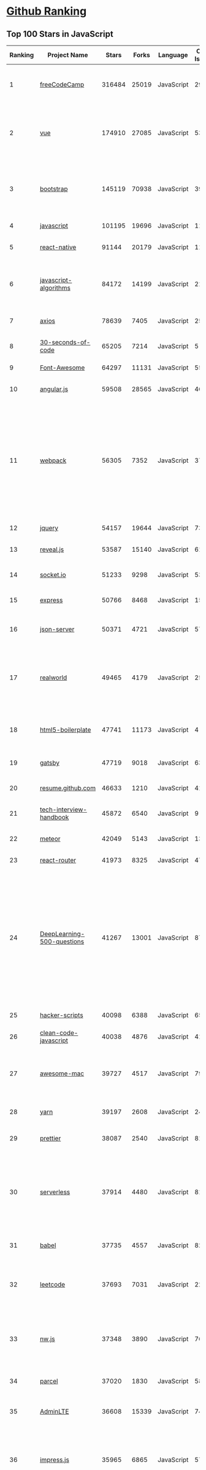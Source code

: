 [Github Ranking](../README.md)
==========

## Top 100 Stars in JavaScript

| Ranking | Project Name | Stars | Forks | Language | Open Issues | Description | Last Commit |
| ------- | ------------ | ----- | ----- | -------- | ----------- | ----------- | ----------- |
| 1 | [freeCodeCamp](https://github.com/freeCodeCamp/freeCodeCamp) | 316484 | 25019 | JavaScript | 295 | freeCodeCamp.org's open source codebase and curriculum. Learn to code at home. | 2020-11-08T00:02:53Z |
| 2 | [vue](https://github.com/vuejs/vue) | 174910 | 27085 | JavaScript | 532 | 🖖 Vue.js is a progressive, incrementally-adoptable JavaScript framework for building UI on the web. | 2020-11-03T02:16:13Z |
| 3 | [bootstrap](https://github.com/twbs/bootstrap) | 145119 | 70938 | JavaScript | 396 | The most popular HTML, CSS, and JavaScript framework for developing responsive, mobile first projects on the web. | 2020-11-08T01:16:18Z |
| 4 | [javascript](https://github.com/airbnb/javascript) | 101195 | 19696 | JavaScript | 117 | JavaScript Style Guide | 2020-11-07T07:19:41Z |
| 5 | [react-native](https://github.com/facebook/react-native) | 91144 | 20179 | JavaScript | 1116 | A framework for building native apps with React. | 2020-11-08T02:14:49Z |
| 6 | [javascript-algorithms](https://github.com/trekhleb/javascript-algorithms) | 84172 | 14199 | JavaScript | 213 | 📝 Algorithms and data structures implemented in JavaScript with explanations and links to further readings | 2020-11-02T17:48:33Z |
| 7 | [axios](https://github.com/axios/axios) | 78639 | 7405 | JavaScript | 259 | Promise based HTTP client for the browser and node.js | 2020-11-06T01:56:25Z |
| 8 | [30-seconds-of-code](https://github.com/30-seconds/30-seconds-of-code) | 65205 | 7214 | JavaScript | 5 | Short JavaScript code snippets for all your development needs | 2020-11-03T20:11:29Z |
| 9 | [Font-Awesome](https://github.com/FortAwesome/Font-Awesome) | 64297 | 11131 | JavaScript | 5572 | The iconic SVG, font, and CSS toolkit | 2020-11-01T13:59:05Z |
| 10 | [angular.js](https://github.com/angular/angular.js) | 59508 | 28565 | JavaScript | 465 | AngularJS - HTML enhanced for web apps! | 2020-10-25T09:44:11Z |
| 11 | [webpack](https://github.com/webpack/webpack) | 56305 | 7352 | JavaScript | 377 | A bundler for javascript and friends. Packs many modules into a few bundled assets. Code Splitting allows for loading parts of the application on demand. Through "loaders", modules can be CommonJs, AMD, ES6 modules, CSS, Images, JSON, Coffeescript, LESS, ... and your custom stuff. | 2020-11-07T15:10:22Z |
| 12 | [jquery](https://github.com/jquery/jquery) | 54157 | 19644 | JavaScript | 73 | jQuery JavaScript Library | 2020-10-27T08:39:14Z |
| 13 | [reveal.js](https://github.com/hakimel/reveal.js) | 53587 | 15140 | JavaScript | 617 | The HTML Presentation Framework | 2020-11-08T00:19:04Z |
| 14 | [socket.io](https://github.com/socketio/socket.io) | 51233 | 9298 | JavaScript | 535 | Realtime application framework (Node.JS server) | 2020-11-07T23:09:08Z |
| 15 | [express](https://github.com/expressjs/express) | 50766 | 8468 | JavaScript | 154 | Fast, unopinionated, minimalist web framework for node. | 2020-11-02T23:28:52Z |
| 16 | [json-server](https://github.com/typicode/json-server) | 50371 | 4721 | JavaScript | 575 | Get a full fake REST API with zero coding in less than 30 seconds (seriously) | 2020-11-02T16:14:00Z |
| 17 | [realworld](https://github.com/gothinkster/realworld) | 49465 | 4179 | JavaScript | 255 | "The mother of all demo apps" — Exemplary fullstack Medium.com clone powered by React, Angular, Node, Django, and many more 🏅 | 2020-11-02T15:53:36Z |
| 18 | [html5-boilerplate](https://github.com/h5bp/html5-boilerplate) | 47741 | 11173 | JavaScript | 4 | A professional front-end template for building fast, robust, and adaptable web apps or sites. | 2020-11-06T15:41:43Z |
| 19 | [gatsby](https://github.com/gatsbyjs/gatsby) | 47719 | 9018 | JavaScript | 630 | Build blazing fast, modern apps and websites with React | 2020-11-08T00:22:14Z |
| 20 | [resume.github.com](https://github.com/resume/resume.github.com) | 46633 | 1210 | JavaScript | 41 | Resumes generated using the GitHub informations | 2020-10-01T08:30:22Z |
| 21 | [tech-interview-handbook](https://github.com/yangshun/tech-interview-handbook) | 45872 | 6540 | JavaScript | 9 | 💯 Materials to help you rock your next coding interview | 2020-10-25T18:05:54Z |
| 22 | [meteor](https://github.com/meteor/meteor) | 42049 | 5143 | JavaScript | 131 | Meteor, the JavaScript App Platform | 2020-11-07T16:06:50Z |
| 23 | [react-router](https://github.com/ReactTraining/react-router) | 41973 | 8325 | JavaScript | 47 | Declarative routing for React | 2020-11-05T02:00:31Z |
| 24 | [DeepLearning-500-questions](https://github.com/scutan90/DeepLearning-500-questions) | 41267 | 13001 | JavaScript | 87 | 深度学习500问，以问答形式对常用的概率知识、线性代数、机器学习、深度学习、计算机视觉等热点问题进行阐述，以帮助自己及有需要的读者。 全书分为18个章节，50余万字。由于水平有限，书中不妥之处恳请广大读者批评指正。   未完待续............ 如有意合作，联系scutjy2015@163.com                     版权所有，违权必究       Tan 2018.06 | 2020-10-30T02:15:09Z |
| 25 | [hacker-scripts](https://github.com/NARKOZ/hacker-scripts) | 40098 | 6388 | JavaScript | 65 | Based on a true story | 2020-10-31T14:23:49Z |
| 26 | [clean-code-javascript](https://github.com/ryanmcdermott/clean-code-javascript) | 40038 | 4876 | JavaScript | 41 | :bathtub: Clean Code concepts adapted for JavaScript | 2020-10-18T11:42:07Z |
| 27 | [awesome-mac](https://github.com/jaywcjlove/awesome-mac) | 39727 | 4517 | JavaScript | 79 |  Now we have become very big, Different from the original idea. Collect premium software in various categories. | 2020-10-31T16:08:39Z |
| 28 | [yarn](https://github.com/yarnpkg/yarn) | 39197 | 2608 | JavaScript | 2461 | 📦🐈 Fast, reliable, and secure dependency management. | 2020-11-01T17:54:36Z |
| 29 | [prettier](https://github.com/prettier/prettier) | 38087 | 2540 | JavaScript | 815 | Prettier is an opinionated code formatter. | 2020-11-07T00:35:05Z |
| 30 | [serverless](https://github.com/serverless/serverless) | 37914 | 4480 | JavaScript | 814 | ⚡ Serverless Framework – Build web, mobile and IoT applications with serverless architectures using AWS Lambda, Azure Functions, Google CloudFunctions & more! –  | 2020-11-07T09:16:13Z |
| 31 | [babel](https://github.com/babel/babel) | 37735 | 4557 | JavaScript | 822 | 🐠 Babel is a compiler for writing next generation JavaScript. | 2020-11-07T22:20:39Z |
| 32 | [leetcode](https://github.com/azl397985856/leetcode) | 37693 | 7031 | JavaScript | 22 |  LeetCode Solutions: A Record of My Problem Solving Journey.( leetcode题解，记录自己的leetcode解题之路。) | 2020-11-07T16:47:50Z |
| 33 | [nw.js](https://github.com/nwjs/nw.js) | 37348 | 3890 | JavaScript | 762 | Call all Node.js modules directly from DOM/WebWorker and enable a new way of writing applications with all Web technologies. | 2020-11-03T11:30:19Z |
| 34 | [parcel](https://github.com/parcel-bundler/parcel) | 37020 | 1830 | JavaScript | 580 | 📦🚀 Blazing fast, zero configuration web application bundler | 2020-11-07T23:24:36Z |
| 35 | [AdminLTE](https://github.com/ColorlibHQ/AdminLTE) | 36608 | 15339 | JavaScript | 74 | AdminLTE - Free admin dashboard template based on Bootstrap 4 | 2020-11-05T15:49:43Z |
| 36 | [impress.js](https://github.com/impress/impress.js) | 35965 | 6865 | JavaScript | 57 | It's a presentation framework based on the power of CSS3 transforms and transitions in modern browsers and inspired by the idea behind prezi.com. | 2020-10-25T18:20:44Z |
| 37 | [Ghost](https://github.com/TryGhost/Ghost) | 35365 | 7714 | JavaScript | 83 | 👻 The #1 headless Node.js CMS for professional publishing | 2020-11-06T18:08:12Z |
| 38 | [33-js-concepts](https://github.com/leonardomso/33-js-concepts) | 33585 | 3959 | JavaScript | 5 | 📜 33 concepts every JavaScript developer should know. | 2020-10-25T17:10:48Z |
| 39 | [pm2](https://github.com/Unitech/pm2) | 33565 | 2242 | JavaScript | 315 | Node.js Production Process Manager with a built-in Load Balancer. | 2020-11-05T11:19:31Z |
| 40 | [pdf.js](https://github.com/mozilla/pdf.js) | 32842 | 7717 | JavaScript | 639 | PDF Reader in JavaScript | 2020-11-07T22:48:16Z |
| 41 | [mermaid](https://github.com/mermaid-js/mermaid) | 32610 | 2206 | JavaScript | 285 | Generation of diagram and flowchart from text in a similar manner as markdown | 2020-11-05T19:12:49Z |
| 42 | [algorithm-visualizer](https://github.com/algorithm-visualizer/algorithm-visualizer) | 32468 | 5396 | JavaScript | 17 | :fireworks:Interactive Online Platform that Visualizes Algorithms from Code | 2020-10-04T06:18:00Z |
| 43 | [brackets](https://github.com/adobe/brackets) | 32174 | 6715 | JavaScript | 2719 | An open source code editor for the web, written in JavaScript, HTML and CSS. | 2020-10-15T21:37:33Z |
| 44 | [gulp](https://github.com/gulpjs/gulp) | 31988 | 4404 | JavaScript | 24 | A toolkit to automate & enhance your workflow | 2020-10-21T19:26:21Z |
| 45 | [hexo](https://github.com/hexojs/hexo) | 31560 | 4020 | JavaScript | 91 | A fast, simple & powerful blog framework, powered by Node.js. | 2020-10-23T20:37:35Z |
| 46 | [nuxt.js](https://github.com/nuxt/nuxt.js) | 31222 | 2678 | JavaScript | 411 | The Intuitive Vue Framework | 2020-11-07T18:01:48Z |
| 47 | [hackathon-starter](https://github.com/sahat/hackathon-starter) | 31071 | 6919 | JavaScript | 20 | A boilerplate for Node.js web applications | 2020-10-29T16:38:15Z |
| 48 | [fullPage.js](https://github.com/alvarotrigo/fullPage.js) | 31047 | 7170 | JavaScript | 184 | fullPage plugin by Alvaro Trigo. Create full screen pages fast and simple | 2020-10-24T01:33:35Z |
| 49 | [koa](https://github.com/koajs/koa) | 30200 | 2883 | JavaScript | 39 | Expressive middleware for node.js using ES2017 async functions | 2020-10-29T14:30:28Z |
| 50 | [video.js](https://github.com/videojs/video.js) | 29871 | 6623 | JavaScript | 255 | Video.js - open source HTML5 & Flash video player | 2020-11-06T17:23:38Z |
| 51 | [Rocket.Chat](https://github.com/RocketChat/Rocket.Chat) | 28659 | 6260 | JavaScript | 1945 | The ultimate Free Open Source Solution for team communications. | 2020-11-08T00:53:43Z |
| 52 | [awesome-react-native](https://github.com/jondot/awesome-react-native) | 28408 | 3531 | JavaScript | 68 | Awesome React Native components, news, tools, and learning material! | 2020-11-05T05:44:31Z |
| 53 | [phaser](https://github.com/photonstorm/phaser) | 28407 | 6325 | JavaScript | 79 | Phaser is a fun, free and fast 2D game framework for making HTML5 games for desktop and mobile web browsers, supporting Canvas and WebGL rendering. | 2020-11-07T18:23:23Z |
| 54 | [preact](https://github.com/preactjs/preact) | 27503 | 1514 | JavaScript | 172 | ⚛️ Fast 3kB React alternative with the same modern API. Components & Virtual DOM. | 2020-11-07T11:56:13Z |
| 55 | [todomvc](https://github.com/tastejs/todomvc) | 27023 | 13859 | JavaScript | 165 | Helping you select an MV* framework - Todo apps for React.js, Ember.js, Angular, and many more | 2020-11-03T02:00:27Z |
| 56 | [async](https://github.com/caolan/async) | 26798 | 2385 | JavaScript | 6 | Async utilities for node and the browser | 2020-10-26T01:25:46Z |
| 57 | [uni-app](https://github.com/dcloudio/uni-app) | 26770 | 2499 | JavaScript | 655 | uni-app 是使用 Vue 语法开发小程序、H5、App的统一框架 | 2020-11-07T15:23:41Z |
| 58 | [vue-cli](https://github.com/vuejs/vue-cli) | 26704 | 5150 | JavaScript | 609 | 🛠️ Standard Tooling for Vue.js Development | 2020-11-06T16:43:26Z |
| 59 | [react-boilerplate](https://github.com/react-boilerplate/react-boilerplate) | 26540 | 5567 | JavaScript | 54 | :fire: A highly scalable, offline-first foundation with the best developer experience and a focus on performance and best practices. | 2020-11-02T11:16:57Z |
| 60 | [slick](https://github.com/kenwheeler/slick) | 26213 | 5433 | JavaScript | 1235 | the last carousel you'll ever need | 2020-10-28T22:14:17Z |
| 61 | [faker.js](https://github.com/Marak/faker.js) | 25656 | 2149 | JavaScript | 262 | generate massive amounts of realistic fake data in Node.js and the browser | 2020-11-05T14:55:15Z |
| 62 | [carbon](https://github.com/carbon-app/carbon) | 25647 | 1345 | JavaScript | 21 | :black_heart: Create and share beautiful images of your source code | 2020-11-08T01:27:34Z |
| 63 | [underscore](https://github.com/jashkenas/underscore) | 25627 | 5563 | JavaScript | 54 | JavaScript's utility _ belt | 2020-10-24T23:57:49Z |
| 64 | [swiper](https://github.com/nolimits4web/swiper) | 25250 | 9206 | JavaScript | 178 | Most modern mobile touch slider with hardware accelerated transitions | 2020-11-07T09:49:06Z |
| 65 | [lerna](https://github.com/lerna/lerna) | 25238 | 1624 | JavaScript | 533 | :dragon: A tool for managing JavaScript projects with multiple packages. | 2020-11-08T00:42:39Z |
| 66 | [vuex](https://github.com/vuejs/vuex) | 25139 | 8394 | JavaScript | 43 | 🗃️ Centralized State Management for Vue.js. | 2020-11-07T00:05:38Z |
| 67 | [request](https://github.com/request/request) | 24879 | 3012 | JavaScript | 161 | 🏊🏾 Simplified HTTP request client. | 2020-10-16T13:40:51Z |
| 68 | [select2](https://github.com/select2/select2) | 24708 | 6066 | JavaScript | 51 | Select2 is a jQuery based replacement for select boxes. It supports searching, remote data sets, and infinite scrolling of results. | 2020-11-04T23:24:05Z |
| 69 | [nylas-mail](https://github.com/nylas/nylas-mail) | 24575 | 1419 | JavaScript | 1027 | :love_letter: An extensible desktop mail app built on the modern web.  Forks welcome! | 2019-10-20T16:05:11Z |
| 70 | [standard](https://github.com/standard/standard) | 24575 | 1908 | JavaScript | 59 | 🌟 JavaScript Style Guide, with linter & automatic code fixer | 2020-11-06T09:47:33Z |
| 71 | [fetch](https://github.com/github/fetch) | 24173 | 2694 | JavaScript | 5 | A window.fetch JavaScript polyfill. | 2020-11-06T10:28:44Z |
| 72 | [marked](https://github.com/markedjs/marked) | 23621 | 2919 | JavaScript | 77 | A markdown parser and compiler. Built for speed. | 2020-11-07T07:58:44Z |
| 73 | [sheetjs](https://github.com/SheetJS/sheetjs) | 23342 | 6092 | JavaScript | 409 | :green_book: SheetJS Community Edition -- Spreadsheet Data Toolkit | 2020-11-05T11:25:09Z |
| 74 | [project-guidelines](https://github.com/elsewhencode/project-guidelines) | 23303 | 2315 | JavaScript | 16 | A set of best practices for JavaScript projects | 2020-10-06T08:51:23Z |
| 75 | [sequelize](https://github.com/sequelize/sequelize) | 23127 | 3573 | JavaScript | 1106 | An easy-to-use multi SQL dialect ORM for Node.js | 2020-11-05T12:31:55Z |
| 76 | [gitbook](https://github.com/GitbookIO/gitbook) | 23033 | 3389 | JavaScript | 1009 | 📝 Modern documentation format and toolchain using Git and Markdown | 2020-10-19T21:00:45Z |
| 77 | [webtorrent](https://github.com/webtorrent/webtorrent) | 22854 | 2232 | JavaScript | 107 | ⚡️ Streaming torrent client for the web | 2020-11-05T21:30:57Z |
| 78 | [cheerio](https://github.com/cheeriojs/cheerio) | 22838 | 1414 | JavaScript | 192 | Fast, flexible, and lean implementation of core jQuery designed specifically for the server. | 2020-11-08T02:22:21Z |
| 79 | [layui](https://github.com/sentsin/layui) | 22643 | 6403 | JavaScript | 575 | 采用自身模块规范编写的前端 UI 框架，遵循原生 HTML/CSS/JS 的书写形式，极低门槛，拿来即用。 | 2020-11-06T03:01:24Z |
| 80 | [uBlock](https://github.com/gorhill/uBlock) | 22550 | 1830 | JavaScript | 58 | uBlock Origin - An efficient blocker for Chromium and Firefox. Fast and lean. | 2020-11-07T18:43:08Z |
| 81 | [lottie-web](https://github.com/airbnb/lottie-web) | 22427 | 2205 | JavaScript | 588 | Render After Effects animations natively on Web, Android and iOS, and React Native. http://airbnb.io/lottie/ | 2020-11-02T02:17:44Z |
| 82 | [edex-ui](https://github.com/GitSquared/edex-ui) | 22308 | 1229 | JavaScript | 42 | A cross-platform, customizable science fiction terminal emulator with advanced monitoring & touchscreen support. | 2020-11-08T01:18:01Z |
| 83 | [nprogress](https://github.com/rstacruz/nprogress) | 21832 | 1730 | JavaScript | 120 | For slim progress bars like on YouTube, Medium, etc | 2020-08-28T18:10:16Z |
| 84 | [mongoose](https://github.com/Automattic/mongoose) | 21717 | 2923 | JavaScript | 322 | MongoDB object modeling designed to work in an asynchronous environment. | 2020-11-07T21:22:42Z |
| 85 | [CodeMirror](https://github.com/codemirror/CodeMirror) | 21476 | 4458 | JavaScript | 394 | In-browser code editor | 2020-11-05T12:03:19Z |
| 86 | [react-beautiful-dnd](https://github.com/atlassian/react-beautiful-dnd) | 21287 | 1470 | JavaScript | 348 | Beautiful and accessible drag and drop for lists with React | 2020-11-05T06:06:55Z |
| 87 | [react-select](https://github.com/JedWatson/react-select) | 21247 | 3605 | JavaScript | 401 | The Select Component for React.js | 2020-10-16T16:19:31Z |
| 88 | [sortablejs](https://github.com/SortableJS/sortablejs) | 21239 | 3128 | JavaScript | 305 | Create and reorder lists with drag-and-drop. For use with modern browsers and touch devices | 2020-10-30T06:21:55Z |
| 89 | [pure](https://github.com/pure-css/pure) | 21178 | 2230 | JavaScript | 2 | A set of small, responsive CSS modules that you can use in every web project. | 2020-10-23T16:28:50Z |
| 90 | [lighthouse](https://github.com/GoogleChrome/lighthouse) | 21070 | 7376 | JavaScript | 484 | Automated auditing, performance metrics, and best practices for the web. | 2020-11-07T04:19:25Z |
| 91 | [redux-saga](https://github.com/redux-saga/redux-saga) | 20999 | 1879 | JavaScript | 207 | An alternative side effect model for Redux apps | 2020-11-07T22:19:54Z |
| 92 | [Daily-Interview-Question](https://github.com/Advanced-Frontend/Daily-Interview-Question) | 20939 | 2598 | JavaScript | 162 | 我是木易杨，公众号「高级前端进阶」作者，每天搞定一道前端大厂面试题，祝大家天天进步，一年后会看到不一样的自己。 | 2020-11-01T11:23:02Z |
| 93 | [husky](https://github.com/typicode/husky) | 20825 | 722 | JavaScript | 187 | Git hooks made easy 🐶 woof! | 2020-11-04T17:52:34Z |
| 94 | [wepy](https://github.com/Tencent/wepy) | 20793 | 2965 | JavaScript | 327 | 小程序组件化开发框架 | 2020-10-04T05:09:08Z |
| 95 | [jsPDF](https://github.com/MrRio/jsPDF) | 20387 | 3827 | JavaScript | 105 | Client-side JavaScript PDF generation for everyone. | 2020-11-07T15:21:11Z |
| 96 | [iptv](https://github.com/iptv-org/iptv) | 20381 | 71 | JavaScript | 106 | Collection of 5000+ publicly available IPTV channels from all over the world | 2020-11-08T01:21:18Z |
| 97 | [react-virtualized](https://github.com/bvaughn/react-virtualized) | 20340 | 2492 | JavaScript | 369 | React components for efficiently rendering large lists and tabular data | 2020-11-06T12:46:06Z |
| 98 | [dragula](https://github.com/bevacqua/dragula) | 20145 | 1826 | JavaScript | 128 | :ok_hand: Drag and drop so simple it hurts | 2020-10-28T05:02:01Z |
| 99 | [mpvue](https://github.com/Meituan-Dianping/mpvue) | 20065 | 2076 | JavaScript | 453 | 基于 Vue.js 的小程序开发框架，从底层支持 Vue.js 语法和构建工具体系。 | 2020-09-09T08:59:45Z |
| 100 | [mocha](https://github.com/mochajs/mocha) | 19962 | 2745 | JavaScript | 314 | ☕️ simple, flexible, fun javascript test framework for node.js & the browser | 2020-11-06T22:56:58Z |

